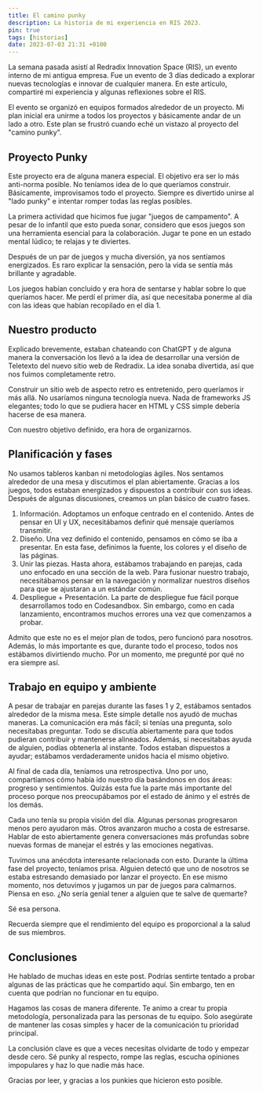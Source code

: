 ```yaml
---
title: El camino punky
description: La historia de mi experiencia en RIS 2023.
pin: true
tags: [historias]
date: 2023-07-03 21:31 +0100
---
```


La semana pasada asistí al Redradix Innovation Space (RIS), un evento interno de mi antigua empresa. Fue un evento de 3 días dedicado a explorar nuevas tecnologías e innovar de cualquier manera. En este artículo, compartiré mi experiencia y algunas reflexiones sobre el RIS.

El evento se organizó en equipos formados alrededor de un proyecto. Mi plan inicial era unirme a todos los proyectos y básicamente andar de un lado a otro. Este plan se frustró cuando eché un vistazo al proyecto del "camino punky".

## Proyecto Punky

Este proyecto era de alguna manera especial. El objetivo era ser lo más anti-norma posible. No teníamos idea de lo que queríamos construir. Básicamente, improvisamos todo el proyecto. Siempre es divertido unirse al "lado punky" e intentar romper todas las reglas posibles.

La primera actividad que hicimos fue jugar "juegos de campamento". A pesar de lo infantil que esto pueda sonar, considero que esos juegos son una herramienta esencial para la colaboración. Jugar te pone en un estado mental lúdico; te relajas y te diviertes.

Después de un par de juegos y mucha diversión, ya nos sentíamos energizados. Es raro explicar la sensación, pero la vida se sentía más brillante y agradable.

Los juegos habían concluido y era hora de sentarse y hablar sobre lo que queríamos hacer. Me perdí el primer día, así que necesitaba ponerme al día con las ideas que habían recopilado en el día 1.

## Nuestro producto

Explicado brevemente, estaban chateando con ChatGPT y de alguna manera la conversación los llevó a la idea de desarrollar una versión de Teletexto del nuevo sitio web de Redradix. La idea sonaba divertida, así que nos fuimos completamente retro.

Construir un sitio web de aspecto retro es entretenido, pero queríamos ir más allá. No usaríamos ninguna tecnología nueva. Nada de frameworks JS elegantes; todo lo que se pudiera hacer en HTML y CSS simple debería hacerse de esa manera.

Con nuestro objetivo definido, era hora de organizarnos.

## Planificación y fases

No usamos tableros kanban ni metodologías ágiles. Nos sentamos alrededor de una mesa y discutimos el plan abiertamente. Gracias a los juegos, todos estaban energizados y dispuestos a contribuir con sus ideas. Después de algunas discusiones, creamos un plan básico de cuatro fases.

1. Información. Adoptamos un enfoque centrado en el contenido. Antes de pensar en UI y UX, necesitábamos definir qué mensaje queríamos transmitir.
2. Diseño. Una vez definido el contenido, pensamos en cómo se iba a presentar. En esta fase, definimos la fuente, los colores y el diseño de las páginas.
3. Unir las piezas. Hasta ahora, estábamos trabajando en parejas, cada uno enfocado en una sección de la web. Para fusionar nuestro trabajo, necesitábamos pensar en la navegación y normalizar nuestros diseños para que se ajustaran a un estándar común.
4. Despliegue + Presentación. La parte de despliegue fue fácil porque desarrollamos todo en Codesandbox. Sin embargo, como en cada lanzamiento, encontramos muchos errores una vez que comenzamos a probar.

Admito que este no es el mejor plan de todos, pero funcionó para nosotros. Además, lo más importante es que, durante todo el proceso, todos nos estábamos divirtiendo mucho. Por un momento, me pregunté por qué no era siempre así.

## Trabajo en equipo y ambiente

A pesar de trabajar en parejas durante las fases 1 y 2, estábamos sentados alrededor de la misma mesa. Este simple detalle nos ayudó de muchas maneras. La comunicación era más fácil; si tenías una pregunta, solo necesitabas preguntar. Todo se discutía abiertamente para que todos pudieran contribuir y mantenerse alineados. Además, si necesitabas ayuda de alguien, podías obtenerla al instante. Todos estaban dispuestos a ayudar; estábamos verdaderamente unidos hacia el mismo objetivo.

Al final de cada día, teníamos una retrospectiva. Uno por uno, compartíamos cómo había ido nuestro día basándonos en dos áreas: progreso y sentimientos. Quizás esta fue la parte más importante del proceso porque nos preocupábamos por el estado de ánimo y el estrés de los demás.

Cada uno tenía su propia visión del día. Algunas personas progresaron menos pero ayudaron más. Otros avanzaron mucho a costa de estresarse. Hablar de esto abiertamente genera conversaciones más profundas sobre nuevas formas de manejar el estrés y las emociones negativas.

Tuvimos una anécdota interesante relacionada con esto. Durante la última fase del proyecto, teníamos prisa. Alguien detectó que uno de nosotros se estaba estresando demasiado por lanzar el proyecto. En ese mismo momento, nos detuvimos y jugamos un par de juegos para calmarnos. Piensa en eso. ¿No sería genial tener a alguien que te salve de quemarte?

Sé esa persona.

Recuerda siempre que el rendimiento del equipo es proporcional a la salud de sus miembros.

## Conclusiones

He hablado de muchas ideas en este post. Podrías sentirte tentado a probar algunas de las prácticas que he compartido aquí. Sin embargo, ten en cuenta que podrían no funcionar en tu equipo.

Hagamos las cosas de manera diferente. Te animo a crear tu propia metodología, personalizada para las personas de tu equipo. Solo asegúrate de mantener las cosas simples y hacer de la comunicación tu prioridad principal.

La conclusión clave es que a veces necesitas olvidarte de todo y empezar desde cero. Sé punky al respecto, rompe las reglas, escucha opiniones impopulares y haz lo que nadie más hace.

Gracias por leer, y gracias a los punkies que hicieron esto posible.